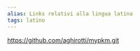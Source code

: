 ```yaml
---
alias: Links relativi alla lingua latina
tags: latino
---
```


https://github.com/aghirotti/mypkm.git
